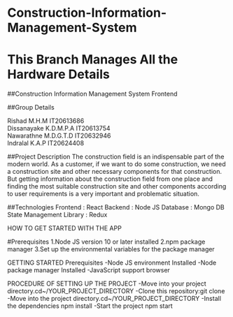# Construction-Information-Management-System
# This Branch Manages All the Hardware Details

##Construction Information Management System Frontend

##Group Details
	                                               
Rishad M.H.M	                    IT20613686	                  
Dissanayake K.D.M.P.A   	        IT20613754	                  
Nawarathne M.D.G.T.D	            IT20632946	                  
Indralal K.A.P	                  IT20624408	                  

##Project Description
The construction field is an indispensable part of the modern world. As a customer, if we want to do some construction, we need  a  construction  site  and  other  necessary  components  for that    construction.    But    getting    information    about    the construction field from one place and finding the most suitable construction  site  and  other  components  according  to  user requirements is a  very important and problematic  situation.

##Technologies
Frontend : React
Backend : Node JS
Database : Mongo DB
State Management Library : Redux

HOW TO GET STARTED WITH THE APP

#Prerequisites
1.Node JS version 10 or later installed
2.npm package manager
3.Set up the environmental variables for the package manager

GETTING STARTED
Prerequisites
-Node JS environment Installed
-Node package manager Installed
-JavaScript support browser

PROCEDURE OF SETTING UP THE PROJECT
-Move into your project directory.cd~/YOUR_PROJECT_DIRECTORY
-Clone this repository:git clone
-Move into the project directory.cd~/YOUR_PROJECT_DIRECTORY
-Install the dependencies npm install
-Start the project npm start



